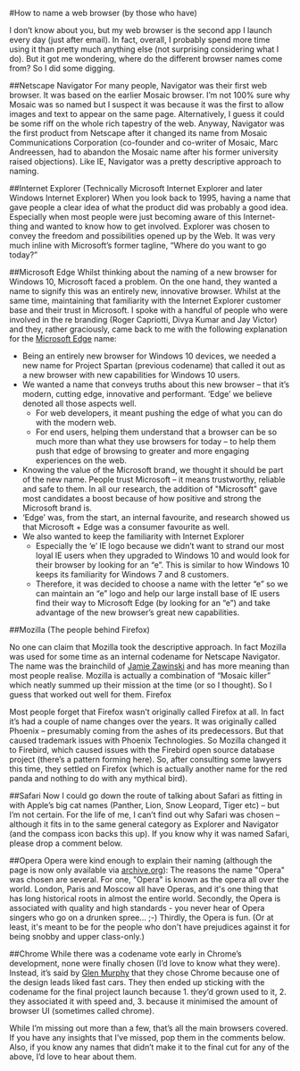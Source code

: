 
#How to name a web browser (by those who have)

I don’t know about you, but my web browser is the second app I launch every day (just after email). In fact, overall, I probably spend more time using it than pretty much anything else (not surprising considering what I do). But it got me wondering, where do the different browser names come from? So I did some digging.

##Netscape Navigator
For many people, Navigator was their first web browser. It was based on the earlier Mosaic browser. I’m not 100% sure why Mosaic was so named but I suspect it was because it was the first to allow images and text to appear on the same page. Alternatively, I guess it could be some riff on the whole rich tapestry of the web. Anyway, Navigator was the first product from Netscape after it changed its name from Mosaic Communications Corporation (co-founder and co-writer of Mosaic, Marc Andreessen, had to abandon the Mosaic name after his former university raised objections). Like IE, Navigator was a pretty descriptive approach to naming.

##Internet Explorer
(Technically Microsoft Internet Explorer and later Windows Internet Explorer)
When you look back to 1995, having a name that gave people a clear idea of what the product did was probably a good idea. Especially when most people were just becoming aware of this Internet-thing and wanted to know how to get involved.
Explorer was chosen to convey the freedom and possibilities opened up by the Web. It was very much inline with Microsoft’s former tagline, “Where do you want to go today?”

##Microsoft Edge
Whilst thinking about the naming of a new browser for Windows 10, Microsoft faced a problem. On the one hand, they wanted a name to signify this was an entirely new, innovative browser. Whilst at the same time, maintaining that familiarity with the Internet Explorer customer base and their trust in Microsoft. I spoke with a handful of people who were involved in the re branding (Roger Capriotti, Divya Kumar and Jay Victor) and they, rather graciously, came back to me with the following explanation for the [Microsoft Edge](http://dev.microsoftedge.com) name:

- Being an entirely new browser for Windows 10 devices, we needed a new name for Project Spartan (previous codename) that called it out as a new browser with new capabilities for Windows 10 users.
- We wanted a name that conveys truths about this new browser – that it’s modern, cutting edge, innovative and performant. ‘Edge’ we believe denoted all those aspects well.
	- For web developers, it meant pushing the edge of what you can do with the modern web.
	- For end users, helping them understand that a browser can be so much more than what they use browsers for today – to help them push that edge of browsing to greater and more engaging experiences on the web.
- Knowing the value of the Microsoft brand, we thought it should be part of the new name. People trust Microsoft – it means trustworthy, reliable and safe to them. In all our research, the addition of "Microsoft" gave most candidates a boost because of how positive and strong the Microsoft brand is.
- ‘Edge’ was, from the start, an internal favourite, and research showed us that Microsoft + Edge was a consumer favourite as well.
- We also wanted to keep the familiarity with Internet Explorer
	- Especially the ‘e’ IE logo because we didn’t want to strand our most loyal IE users when they upgraded to Windows 10 and would look for their browser by looking for an “e”. This is similar to how Windows 10 keeps its familiarity for Windows 7 and 8 customers.
	- Therefore, it was decided to choose a name with the letter “e” so we can maintain an “e” logo and help our large install base of IE users find their way to Microsoft Edge (by looking for an “e”) and take advantage of the new browser’s great new capabilities.
	
##Mozilla (The people behind Firefox)

No one can claim that Mozilla took the descriptive approach. In fact Mozilla was used for some time as an internal codename for Netscape Navigator. The name was the brainchild of [Jamie Zawinski](http://www.jwz.org/about.html) and has more meaning than most people realise. Mozilla is actually a combination of “Mosaic killer” which neatly summed up their mission at the time (or so I thought). So I guess that worked out well for them.
Firefox

Most people forget that Firefox wasn’t originally called Firefox at all. In fact it’s had a couple of name changes over the years. It was originally called Phoenix – presumably coming from the ashes of its predecessors. But that caused trademark issues with Phoenix Technologies. So Mozilla changed it to Firebird, which caused issues with the Firebird open source database project (there’s a pattern forming here). So, after consulting some lawyers this time, they settled on Firefox (which is actually another name for the red panda and nothing to do with any mythical bird).

##Safari
Now I could go down the route of talking about Safari as fitting in with Apple’s big cat names (Panther, Lion, Snow Leopard, Tiger etc) – but I’m not certain. For the life of me, I can’t find out why Safari was chosen – although it fits in to the same general category as Explorer and Navigator (and the compass icon backs this up). If you know why it was named Safari, please drop a comment below.

##Opera
Opera were kind enough to explain their naming (although the page is now only available via [archive.org](http://web.archive.org/web/20100125154355/http:/www.opera.com/support/kb/view/145/)):
The reasons the name "Opera" was chosen are several. For one, "Opera" is known as the opera all over the world. London, Paris and Moscow all have Operas, and it's one thing that has long historical roots in almost the entire world. Secondly, the Opera is associated with quality and high standards - you never hear of Opera singers who go on a drunken spree... ;-) Thirdly, the Opera is fun. (Or at least, it's meant to be for the people who don't have prejudices against it for being snobby and upper class-only.)

##Chrome
While there was a codename vote early in Chrome’s development, none were finally chosen (I’d love to know what they were). Instead, it’s said by [Glen Murphy](http://www.quora.com/Google-Chrome/Why-is-Chrome-called-Chrome) that they chose Chrome because one of the design leads liked fast cars. They then ended up sticking with the codename for the final project launch because 1. they’d grown used to it, 2. they associated it with speed and, 3. because it minimised the amount of browser UI (sometimes called chrome).

While I’m missing out more than a few, that’s all the main browsers covered. If you have any insights that I’ve missed, pop them in the comments below. Also, if you know any names that didn’t make it to the final cut for any of the above, I’d love to hear about them.
